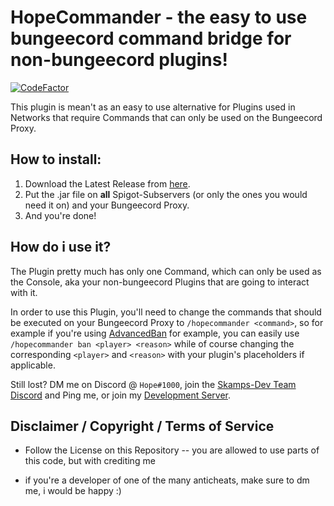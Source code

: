 # HopeCommander - the easy to use bungeecord command bridge for non-bungeecord plugins!
[![CodeFactor](https://www.codefactor.io/repository/github/hopefuls/hopecommander/badge)](https://www.codefactor.io/repository/github/hopefuls/hopecommander)

This plugin is mean't as an easy to use alternative for Plugins used in Networks that require Commands that can only be used on the Bungeecord Proxy.
## How to install:

 1. Download the Latest Release from [here](https://github.com/Hopefuls/HopeCommander/releases).
 2. Put the .jar file on **all** Spigot-Subservers (or only the ones you would need it on) and your Bungeecord Proxy.
 3. And you're done!
 
 ## How do i use it?
 The Plugin pretty much has only one Command, which can only be used as the Console, aka your non-bungeecord Plugins that are going to interact with it.
 
 In order to use this Plugin, you'll need to change the commands that should be executed on your Bungeecord Proxy to `/hopecommander <command>`, so for example if you're using [AdvancedBan](https://www.spigotmc.org/resources/advancedban.8695/) for example, you can easily use `/hopecommander ban <player> <reason>` while of course changing the corresponding `<player>` and `<reason>` with your plugin's placeholders if applicable.



Still lost? DM me on Discord @ `Hope#1000`, join the [Skamps-Dev Team Discord](https://discord.com/invite/ycDG6rS) and Ping me, or join my [Development Server](https://discord.gg/QHTVhaD).

 
 
 ## Disclaimer / Copyright / Terms of Service
- Follow the License on this Repository
-- you are allowed to use parts of this code, but with crediting me

- if you're a developer of one of the many anticheats, make sure to dm me, i would be happy :)


